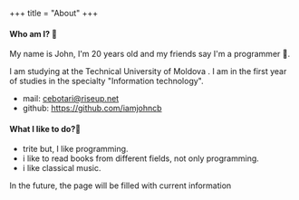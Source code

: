 +++
title = "About"
+++

#### Who am I? 🤔

My name is John, I'm 20 years old and my friends say I'm a programmer 🫠.

I am studying at the Technical University of Moldova . I am in the first year of studies in the specialty "Information technology".

- mail: cebotari@riseup.net
- github: https://github.com/iamjohncb

#### What I like to do?👀

- trite but, I like programming.
- i like to read books from different fields, not only programming.
- i like classical music.

In the future, the page will be filled with current information
